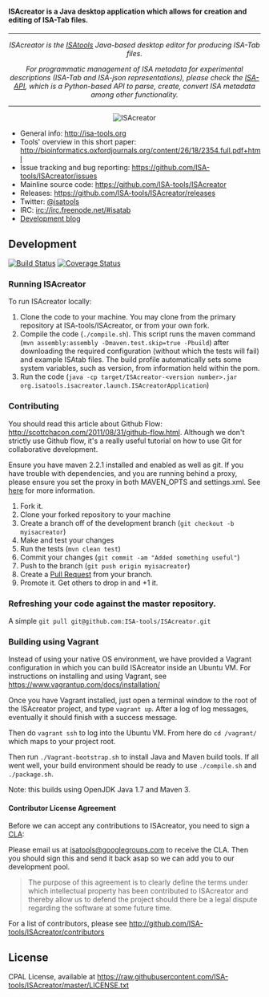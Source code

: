 #### ISAcreator is a Java desktop application which allows for creation and editing of ISA-Tab files.

<hr>
<p align="center">
<i>
ISAcreator is the <a href="http://isa-tools.org/team">ISAtools</a> Java-based desktop editor for producing ISA-Tab files. 
</i>
</p>

<p align="center">
<i>
For programmatic management of ISA metadata for experimental descriptions (ISA-Tab and ISA-json representations), please check the <a href="https://github.com/ISA-tools/isa-api">ISA-API</a>, which is a Python-based API to parse, create, convert ISA metadata among other functionality.
</i>
</p>
<hr>

<p align="center">
<img src="http://isatools.files.wordpress.com/2011/09/isacreator1.png" align="center" alt="ISAcreator"/>
</p>

- General info: <http://isa-tools.org>
- Tools' overview in this short paper: <http://bioinformatics.oxfordjournals.org/content/26/18/2354.full.pdf+html>
- Issue tracking and bug reporting: <https://github.com/ISA-tools/ISAcreator/issues>
- Mainline source code: <https://github.com/ISA-tools/ISAcreator>
- Releases: <https://github.com/ISA-tools/ISAcreator/releases>
- Twitter: [@isatools](http://twitter.com/isatools)
- IRC: [irc://irc.freenode.net/#isatab](irc://irc.freenode.net/#isatab)
- [Development blog](http://isatools.wordpress.com) 

## Development

[![Build Status](https://travis-ci.org/ISA-tools/ISAcreator.svg?branch=master)](https://travis-ci.org/ISA-tools/ISAcreator)  [![Coverage Status](https://coveralls.io/repos/github/ISA-tools/ISAcreator/badge.svg?branch=development)](https://coveralls.io/github/ISA-tools/ISAcreator?branch=development)

### Running ISAcreator

To run ISAcreator locally:

1. Clone the code to your machine. You may clone from the primary repository at ISA-tools/ISAcreator, or from your own fork.
2. Compile the code (`./compile.sh`). This script runs the maven command (`mvn assembly:assembly -Dmaven.test.skip=true -Pbuild`) after downloading the required configuration (without which the tests will fail) and example ISAtab files. The build profile automatically sets some system variables, such as version, from information held within the pom.
3. Run the code (`java -cp target/ISAcreator-<version number>.jar org.isatools.isacreator.launch.ISAcreatorApplication`)

### Contributing

You should read this article about Github Flow: <http://scottchacon.com/2011/08/31/github-flow.html>. Although we don't strictly use Github flow, it's a really useful tutorial on how to use Git for collaborative development.

Ensure you have maven 2.2.1 installed and enabled as well as git. If you have trouble with dependencies, and you are running behind a proxy, please ensure you set the proxy in both MAVEN_OPTS and settings.xml. See [here](https://answers.atlassian.com/questions/31384/plugin-sdk-proxy-setting-for-https-is-not-working-but-http-is) for more information.

1. Fork it.
2. Clone your forked repository to your machine
3. Create a branch off of the development branch (`git checkout -b myisacreator`)
4. Make and test your changes
5. Run the tests (`mvn clean test`)
6. Commit your changes (`git commit -am "Added something useful"`)
7. Push to the branch (`git push origin myisacreator`)
8. Create a [Pull Request](http://help.github.com/pull-requests/) from your branch.
9. Promote it. Get others to drop in and +1 it.


### Refreshing your code against the master repository.

A simple `git pull git@github.com:ISA-tools/ISAcreator.git`

### Building using Vagrant

Instead of using your native OS environment, we have provided a Vagrant configuration in which you can build ISAcreator inside an Ubuntu VM. For instructions on installing and using Vagrant, see https://www.vagrantup.com/docs/installation/

Once you have Vagrant installed, just open a terminal window to the root of the ISAcreator project, and type `vagrant up`. After a log of log messages, eventually it should finish with a success message.

Then do `vagrant ssh` to log into the Ubuntu VM. From here do `cd /vagrant/` which maps to your project root. 

Then run `./Vagrant-bootstrap.sh` to install Java and Maven build tools. If all went well, your build environment should be ready to use `./compile.sh` and `./package.sh`.

Note: this builds using OpenJDK Java 1.7 and Maven 3.

#### Contributor License Agreement

Before we can accept any contributions to ISAcreator, you need to sign a [CLA](http://en.wikipedia.org/wiki/Contributor_License_Agreement):

Please email us at <isatools@googlegroups.com> to receive the CLA. Then you should sign this and send it back asap so we can add you to our development pool.

> The purpose of this agreement is to clearly define the terms under which intellectual property has been contributed to ISAcreator and thereby allow us to defend the project should there be a legal dispute regarding the software at some future time.

For a list of contributors, please see <http://github.com/ISA-tools/ISAcreator/contributors>

## License

CPAL License, available at <https://raw.githubusercontent.com/ISA-tools/ISAcreator/master/LICENSE.txt>
